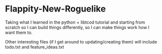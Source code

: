 # Flappity-New-Roguelike

Taking what I learned in the python + libtcod tutorial and starting from scratch so I can build things differently,
so I can make things work how I want them to.

Other interesting files (if I get around to updating/creating them) will include todo.txt and feature_ideas.txt
